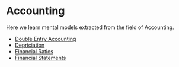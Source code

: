 # Accounting

Here we learn mental models extracted from the field of Accounting. 

- [Double Entry Accounting](https://github.com/WiseCharlie/mental-models/tree/master/01-accounting/01-double-entry-accounting)
- [Depriciation](https://github.com/WiseCharlie/mental-models/tree/master/01-accounting/02-depriciation)
- [Financial Ratios](https://github.com/WiseCharlie/mental-models/tree/master/01-accounting/03-financial-ratios)
- [Financial Statements](https://github.com/WiseCharlie/mental-models/tree/master/01-accounting/04-financial-statements)